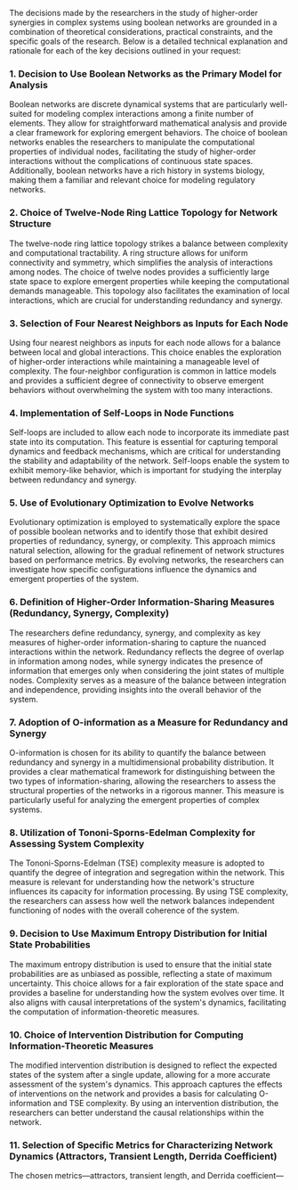 The decisions made by the researchers in the study of higher-order synergies in complex systems using boolean networks are grounded in a combination of theoretical considerations, practical constraints, and the specific goals of the research. Below is a detailed technical explanation and rationale for each of the key decisions outlined in your request:

### 1. Decision to Use Boolean Networks as the Primary Model for Analysis
Boolean networks are discrete dynamical systems that are particularly well-suited for modeling complex interactions among a finite number of elements. They allow for straightforward mathematical analysis and provide a clear framework for exploring emergent behaviors. The choice of boolean networks enables the researchers to manipulate the computational properties of individual nodes, facilitating the study of higher-order interactions without the complications of continuous state spaces. Additionally, boolean networks have a rich history in systems biology, making them a familiar and relevant choice for modeling regulatory networks.

### 2. Choice of Twelve-Node Ring Lattice Topology for Network Structure
The twelve-node ring lattice topology strikes a balance between complexity and computational tractability. A ring structure allows for uniform connectivity and symmetry, which simplifies the analysis of interactions among nodes. The choice of twelve nodes provides a sufficiently large state space to explore emergent properties while keeping the computational demands manageable. This topology also facilitates the examination of local interactions, which are crucial for understanding redundancy and synergy.

### 3. Selection of Four Nearest Neighbors as Inputs for Each Node
Using four nearest neighbors as inputs for each node allows for a balance between local and global interactions. This choice enables the exploration of higher-order interactions while maintaining a manageable level of complexity. The four-neighbor configuration is common in lattice models and provides a sufficient degree of connectivity to observe emergent behaviors without overwhelming the system with too many interactions.

### 4. Implementation of Self-Loops in Node Functions
Self-loops are included to allow each node to incorporate its immediate past state into its computation. This feature is essential for capturing temporal dynamics and feedback mechanisms, which are critical for understanding the stability and adaptability of the network. Self-loops enable the system to exhibit memory-like behavior, which is important for studying the interplay between redundancy and synergy.

### 5. Use of Evolutionary Optimization to Evolve Networks
Evolutionary optimization is employed to systematically explore the space of possible boolean networks and to identify those that exhibit desired properties of redundancy, synergy, or complexity. This approach mimics natural selection, allowing for the gradual refinement of network structures based on performance metrics. By evolving networks, the researchers can investigate how specific configurations influence the dynamics and emergent properties of the system.

### 6. Definition of Higher-Order Information-Sharing Measures (Redundancy, Synergy, Complexity)
The researchers define redundancy, synergy, and complexity as key measures of higher-order information-sharing to capture the nuanced interactions within the network. Redundancy reflects the degree of overlap in information among nodes, while synergy indicates the presence of information that emerges only when considering the joint states of multiple nodes. Complexity serves as a measure of the balance between integration and independence, providing insights into the overall behavior of the system.

### 7. Adoption of O-information as a Measure for Redundancy and Synergy
O-information is chosen for its ability to quantify the balance between redundancy and synergy in a multidimensional probability distribution. It provides a clear mathematical framework for distinguishing between the two types of information-sharing, allowing the researchers to assess the structural properties of the networks in a rigorous manner. This measure is particularly useful for analyzing the emergent properties of complex systems.

### 8. Utilization of Tononi-Sporns-Edelman Complexity for Assessing System Complexity
The Tononi-Sporns-Edelman (TSE) complexity measure is adopted to quantify the degree of integration and segregation within the network. This measure is relevant for understanding how the network's structure influences its capacity for information processing. By using TSE complexity, the researchers can assess how well the network balances independent functioning of nodes with the overall coherence of the system.

### 9. Decision to Use Maximum Entropy Distribution for Initial State Probabilities
The maximum entropy distribution is used to ensure that the initial state probabilities are as unbiased as possible, reflecting a state of maximum uncertainty. This choice allows for a fair exploration of the state space and provides a baseline for understanding how the system evolves over time. It also aligns with causal interpretations of the system's dynamics, facilitating the computation of information-theoretic measures.

### 10. Choice of Intervention Distribution for Computing Information-Theoretic Measures
The modified intervention distribution is designed to reflect the expected states of the system after a single update, allowing for a more accurate assessment of the system's dynamics. This approach captures the effects of interventions on the network and provides a basis for calculating O-information and TSE complexity. By using an intervention distribution, the researchers can better understand the causal relationships within the network.

### 11. Selection of Specific Metrics for Characterizing Network Dynamics (Attractors, Transient Length, Derrida Coefficient)
The chosen metrics—attractors, transient length, and Derrida coefficient—